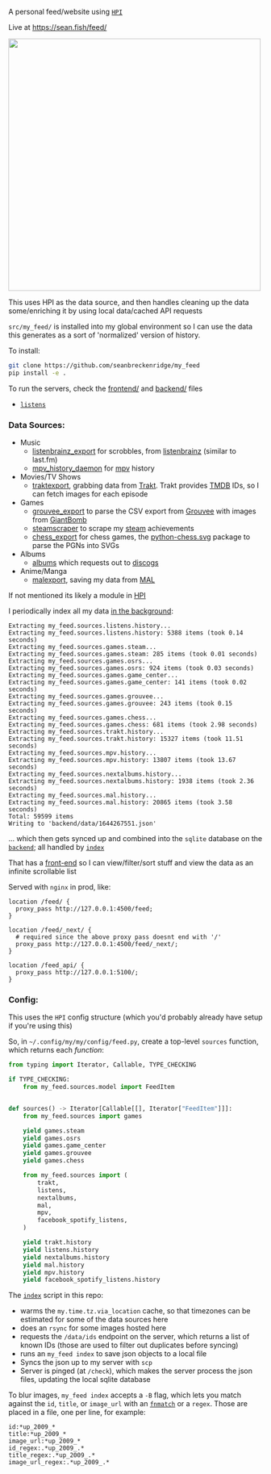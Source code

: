 A personal feed/website using [`HPI`](https://github.com/seanbreckenridge/HPI)

Live at <https://sean.fish/feed/>

<img src="https://github.com/seanbreckenridge/my_feed/blob/master/.github/my_feed.png" width=500/>

This uses HPI as the data source, and then handles cleaning up the data some/enriching it by using local data/cached API requests

`src/my_feed/` is installed into my global environment so I can use the data this generates as a sort of 'normalized' version of history.

To install:

```bash
git clone https://github.com/seanbreckenridge/my_feed
pip install -e .
```

To run the servers, check the [frontend/](./frontend/) and [backend/](./backend/) files

- [`listens`](https://github.com/seanbreckenridge/HPI-personal/blob/master/scripts/listens)

### Data Sources:

- Music
  - [listenbrainz_export](https://github.com/seanbreckenridge/listenbrainz_export) for scrobbles, from [listenbrainz](https://listenbrainz.org/) (similar to last.fm)
  - [mpv_history_daemon](https://github.com/seanbreckenridge/mpv-history-daemon) for [mpv](https://github.com/mpv-player/mpv) history
- Movies/TV Shows
  - [traktexport](https://github.com/seanbreckenridge/traktexport), grabbing data from [Trakt](https://trakt.tv/). Trakt provides [TMDB](http://themoviedb.org/) IDs, so I can fetch images for each episode
- Games
  - [grouvee_export](https://github.com/seanbreckenridge/grouvee_export) to parse the CSV export from [Grouvee](https://www.grouvee.com/) with images from [GiantBomb](https://www.giantbomb.com/)
  - [steamscraper](https://github.com/seanbreckenridge/steamscraper) to scrape my [steam](https://steamcommunity.com/) achievements
  - [chess_export](https://github.com/seanbreckenridge/chess_export) for chess games, the [python-chess.svg](https://python-chess.readthedocs.io/en/latest/) package to parse the PGNs into SVGs
- Albums
  - [albums](https://github.com/seanbreckenridge/albums) which requests out to [discogs](https://www.discogs.com/)
- Anime/Manga
  - [malexport](https://github.com/seanbreckenridge/malexport/), saving my data from [MAL](https://myanimelist.net/)

If not mentioned its likely a module in [HPI](https://github.com/seanbreckenridge/HPI)

I periodically index all my data [in the background](https://sean.fish/d/my_feed_index.job?dark):

```
Extracting my_feed.sources.listens.history...
Extracting my_feed.sources.listens.history: 5388 items (took 0.14 seconds)
Extracting my_feed.sources.games.steam...
Extracting my_feed.sources.games.steam: 285 items (took 0.01 seconds)
Extracting my_feed.sources.games.osrs...
Extracting my_feed.sources.games.osrs: 924 items (took 0.03 seconds)
Extracting my_feed.sources.games.game_center...
Extracting my_feed.sources.games.game_center: 141 items (took 0.02 seconds)
Extracting my_feed.sources.games.grouvee...
Extracting my_feed.sources.games.grouvee: 243 items (took 0.15 seconds)
Extracting my_feed.sources.games.chess...
Extracting my_feed.sources.games.chess: 681 items (took 2.98 seconds)
Extracting my_feed.sources.trakt.history...
Extracting my_feed.sources.trakt.history: 15327 items (took 11.51 seconds)
Extracting my_feed.sources.mpv.history...
Extracting my_feed.sources.mpv.history: 13807 items (took 13.67 seconds)
Extracting my_feed.sources.nextalbums.history...
Extracting my_feed.sources.nextalbums.history: 1938 items (took 2.36 seconds)
Extracting my_feed.sources.mal.history...
Extracting my_feed.sources.mal.history: 20865 items (took 3.58 seconds)
Total: 59599 items
Writing to 'backend/data/1644267551.json'
```

... which then gets synced up and combined into the `sqlite` database on the [`backend`](./backend/); all handled by [`index`](./index)

That has a [front-end](https://sean.fish/feed/) so I can view/filter/sort stuff and view the data as an infinite scrollable list

Served with `nginx` in prod, like:

```
location /feed/ {
  proxy_pass http://127.0.0.1:4500/feed;
}

location /feed/_next/ {
  # required since the above proxy pass doesnt end with '/'
  proxy_pass http://127.0.0.1:4500/feed/_next/;
}

location /feed_api/ {
  proxy_pass http://127.0.0.1:5100/;
}
```

### Config:

This uses the `HPI` config structure (which you'd probably already have setup if you're using this)

So, in `~/.config/my/my/config/feed.py`, create a top-level `sources` function, which returns each _function_:

```python
from typing import Iterator, Callable, TYPE_CHECKING

if TYPE_CHECKING:
    from my_feed.sources.model import FeedItem


def sources() -> Iterator[Callable[[], Iterator["FeedItem"]]]:
    from my_feed.sources import games

    yield games.steam
    yield games.osrs
    yield games.game_center
    yield games.grouvee
    yield games.chess

    from my_feed.sources import (
        trakt,
        listens,
        nextalbums,
        mal,
        mpv,
        facebook_spotify_listens,
    )

    yield trakt.history
    yield listens.history
    yield nextalbums.history
    yield mal.history
    yield mpv.history
    yield facebook_spotify_listens.history
```

The [`index`](./index) script in this repo:

- warms the `my.time.tz.via_location` cache, so that timezones can be estimated for some of the data sources here
- does an `rsync` for some images hosted here
- requests the `/data/ids` endpoint on the server, which returns a list of known IDs (those are used to filter out duplicates before syncing)
- runs an `my_feed index` to save json objects to a local file
- Syncs the json up to my server with `scp`
- Server is pinged (at `/check`), which makes the server process the json files, updating the local sqlite database

To blur images, `my_feed index` accepts a `-B` flag, which lets you match against the `id`, `title`, or `image_url` with an [`fnmatch`](https://docs.python.org/3/library/fnmatch.html#module-fnmatch) or a `regex`. Those are placed in a file, one per line, for example:

```
id:*up_2009_*
title:*up_2009_*
image_url:*up_2009_*
id_regex:.*up_2009_.*
title_regex:.*up_2009_.*
image_url_regex:.*up_2009_.*
```
